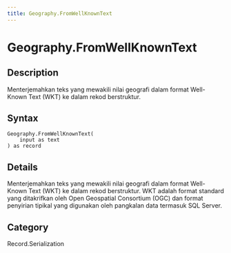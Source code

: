```yaml
---
title: Geography.FromWellKnownText
---
```


# Geography.FromWellKnownText


## Description

Menterjemahkan teks yang mewakili nilai geografi dalam format Well-Known Text (WKT) ke dalam rekod berstruktur.


## Syntax

```powerquery
Geography.FromWellKnownText(
    input as text
) as record
```


## Details

Menterjemahkan teks yang mewakili nilai geografi dalam format Well-Known Text (WKT) ke dalam rekod berstruktur. WKT adalah format standard yang ditakrifkan oleh Open Geospatial Consortium (OGC) dan format penyirian tipikal yang digunakan oleh pangkalan data termasuk SQL Server.



## Category
Record.Serialization
